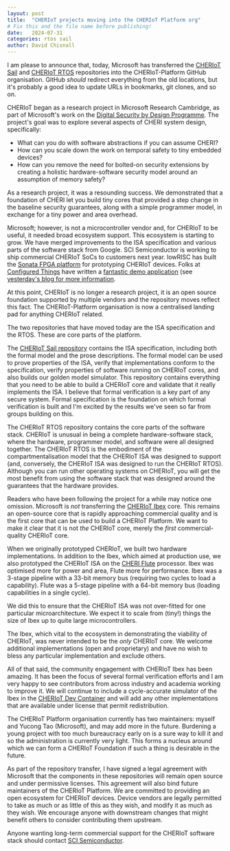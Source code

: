 ```yaml
---
layout: post
title:  "CHERIoT projects moving into the CHERIoT Platform org"
# Fix this and the file name before publishing!
date:   2024-07-31
categories: rtos sail
author: David Chisnall
---
```


I am please to announce that, today, Microsoft has transferred the [CHERIoT Sail](https://github.com/CHERIoT-Platform/cheriot-sail) and [CHERIoT RTOS](https://github.com/CHERIoT-Platform/cheriot-rtos) repositories into the CHERIoT-Platform GitHub organisation.
GitHub *should* redirect everything from the old locations, but it's probably a good idea to update URLs in bookmarks, git clones, and so on.

CHERIoT began as a research project in Microsoft Research Cambridge, as part of Microsoft's work on the [Digital Security by Design Programme](https://www.dsbd.tech).
The project's goal was to explore several aspects of CHERI system design, specifically:

 - What can you do with software abstractions if you can assume CHERI?
 - How can you scale down the work on temporal safety to tiny embedded devices?
 - How can you remove the need for bolted-on security extensions by creating a holistic hardware-software security model around an assumption of memory safety?

As a research project, it was a resounding success.
We demonstrated that a foundation of CHERI let you build tiny cores that provided a step change in the baseline security guarantees, along with a simple programmer model, in exchange for a tiny power and area overhead.

Microsoft; however, is not a microcontroller vendor and, for CHERIoT to be useful, it needed broad ecosystem support.
This ecosystem is starting to grow.
We have merged improvements to the ISA specification and various parts of the software stack from Google.
SCI Semiconductor is working to ship commercial CHERIoT SoCs to customers next year.
lowRISC has built the [Sonata FPGA platform](https://www.sunburst-project.org) for prototyping CHERIoT devices.
Folks at [Configured Things](https://www.configuredthings.com) have written a [fantastic demo application](https://github.com/CHERIoT-Platform/cheriot-demos/tree/main/configuration_broker) (see [yesterday's blog for more information](/philosophy/2024/07/30/configuration-management.html).

At this point, CHERIoT is no longer a research project, it is an open source foundation supported by multiple vendors and the repository moves reflect this fact.
The CHERIoT-Platform organisation is now a centralised landing pad for anything CHERIoT related.

The two repositories that have moved today are the ISA specification and the RTOS.
These are core parts of the platform.

The [CHERIoT Sail repository](https://github.com/CHERIoT-Platform/cheriot-sail) contains the ISA specification, including both the formal model and the prose descriptions.
The formal model can be used to prove properties of the ISA, verify that implementations conform to the specification, verify properties of software running on CHERIoT cores, and also builds our golden model simulator.
This repository contains everything that you need to be able to build a CHERIoT core and validate that it really implements the ISA.
I believe that formal verification is a key part of any secure system.
Formal specification is the foundation on which formal verification is built and I'm excited by the results we've seen so far from groups building on this.

The CHERIoT RTOS repository contains the core parts of the software stack.
CHERIoT is unusual in being a complete hardware-software stack, where the hardware, programmer model, and software were all designed together.
The CHERIoT RTOS is the embodiment of the compartmentalisation model that the CHERIoT ISA was designed to support (and, conversely, the CHERIoT ISA was designed to run the CHERIoT RTOS).
Although you can run other operating systems on CHERIoT, you will get the most benefit from using the software stack that was designed around the guarantees that the hardware provides.

Readers who have been following the project for a while may notice one omission.
Microsoft is *not* transferring the [CHERIoT Ibex](https://github.com/Microsoft/cheriot-ibex) core.
This remains an open-source core that is rapidly approaching commercial quality and is the first core that can be used to build a CHERIoT Platform.
We want to make it clear that it is not *the* CHERIoT core, merely the *first* commercial-quality CHERIoT core.

When we originally prototyped CHERIoT, we built two hardware implementations.
In addition to the Ibex, which aimed at production use, we also prototyped the CHERIoT ISA on the [CHERI Flute](https://github.com/CTSRD-CHERI/Flute) processor.
Ibex was optimised more for power and area, Flute more for performance.
Ibex was a 3-stage pipeline with a 33-bit memory bus (requiring two cycles to load a capability).
Flute was a 5-stage pipeline with a 64-bit memory bus (loading capabilities in a single cycle).

We did this to ensure that the CHERIoT ISA was not over-fitted for one particular microarchitecture.
We expect it to scale from (tiny!) things the size of Ibex up to quite large microcontrollers.

The Ibex, which vital to the ecosystem in demonstrating the viability of CHERIoT, was never intended to be the *only* CHERIoT core.
We welcome additional implementations (open and proprietary) and have no wish to bless any particular implementation and exclude others.

All of that said, the community engagement with CHERIoT Ibex has been amazing.
It has been the focus of several formal verification efforts and I am very happy to see contributors from across industry and academia working to improve it.
We will continue to include a cycle-accurate simulator of the Ibex in the [CHERIoT Dev Container](https://github.com/orgs/CHERIoT-Platform/packages/container/package/devcontainer) and will add any other implementations that are available under license that permit redistribution.

The CHERIoT Platform organisation currently has two maintainers: myself and Yucong Tao (Microsoft), and may add more in the future.
Burdening a young project with too much bureaucracy early on is a sure way to kill it and so the administration is currently very light.
This forms a nucleus around which we can form a CHERIoT Foundation if such a thing is desirable in the future.

As part of the repository transfer, I have signed a legal agreement with Microsoft that the components in these repositories will remain open source and under permissive licenses.
This agreement will also bind future maintainers of the CHERIoT Platform.
We are committed to providing an open ecosystem for CHERIoT devices.
Device vendors are legally permitted to take as much or as little of this as they wish, and modify it as much as they wish.
We encourage anyone with downstream changes that might benefit others to consider contributing them upstream.

Anyone wanting long-term commercial support for the CHERIoT software stack should contact [SCI Semiconductor](https://www.scisemi.com).
